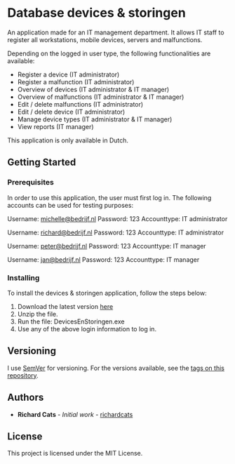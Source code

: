 # Database devices & storingen

An application made for an IT management department. It allows IT staff to register all workstations, mobile devices, servers and malfunctions. 

Depending on the logged in user type, the following functionalities are available:
- Register a device (IT administrator)
- Register a malfunction (IT administrator)
- Overview of devices (IT administrator & IT manager)
- Overview of malfunctions (IT administrator & IT manager)
- Edit / delete malfunctions (IT administrator)
- Edit / delete device (IT administrator)
- Manage device types (IT administrator & IT manager)
- View reports (IT manager)

This application is only available in Dutch.


## Getting Started

### Prerequisites

In order to use this application, the user must first log in. The following accounts can be used for testing purposes:

Username: michelle@bedrijf.nl
Password: 123
Accounttype: IT administrator

Username: richard@bedrijf.nl
Password: 123
Accounttype: IT administrator

Username: peter@bedrijf.nl
Password: 123
Accounttype: IT manager

Username: jan@bedrijf.nl
Password: 123
Accounttype: IT manager

### Installing

To install the devices & storingen application, follow the steps below: 
1. Download the latest version [here](https://github.com/richardcats/devices-en-storingen/releases)
2. Unzip the file.
3. Run the file: DevicesEnStoringen.exe
4. Use any of the above login information to log in.

## Versioning

I use [SemVer](http://semver.org/) for versioning. For the versions available, see the [tags on this repository](https://github.com/richardcats/devices-en-storingen/tags). 

## Authors

* **Richard Cats** - *Initial work* - [richardcats](https://github.com/richardcats)

## License

This project is licensed under the MIT License.